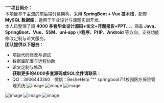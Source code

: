 """**项目简介：**  
本项目基于主流的前后端分离架构，采用 **SpringBoot + Vue 技术栈**，配套 **MySQL 数据库**，适用于毕业设计与课题实训开发。  
本人已整理了超 **4000 多套毕业设计源码+论文+开题报告+PPT...**，涵盖 **Java、SpringBoot、Vue、SSM、uni-app 小程序、PHP、Android** 等方向，支持功能修改定制与论文服务。  
**团队提供以下服务：**  
- 项目代码修改与调试  
- 数据库配置与远程协助  
- 论文定制与修改  
**获取更多的4000多套源码或SQL文件请联系：**  
- QQ：3906443360 微信：BesheHelp
"""
springboot711校园医疗保险管理系统
![image](https://github.com/user-attachments/assets/02c7a301-cecf-4ee0-82b2-3ad3295263a4)
![image](https://github.com/user-attachments/assets/5a467152-f8af-414a-9f2e-b55702d9e162)
![image](https://github.com/user-attachments/assets/47fee8a6-0747-45a0-8adf-ccbe0b9abd8d)

![image](https://github.com/user-attachments/assets/abb578e4-dc35-42a0-a0d8-a3b946bca787)
![image](https://github.com/user-attachments/assets/70614c13-c51c-4b45-900f-b64f5108e139)
![image](https://github.com/user-attachments/assets/b1abf1a7-368b-41b8-920b-4c488e9b56e8)
